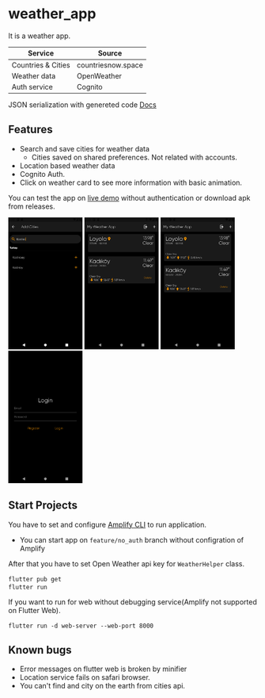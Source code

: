 # weather_app

It is a weather app.

| Service      | Source |
| ----------- | ----------- |
| Countries & Cities| countriesnow.space|
| Weather data      | OpenWeather       |
| Auth service      | Cognito           |

JSON serialization with genereted code [Docs](https://docs.flutter.dev/development/data-and-backend/json)


## Features
 - Search and save cities for weather data
   - Cities saved on shared preferences. Not related with accounts.
 - Location based weather data
 - Cognito Auth. 
 - Click on weather card to see more information with basic animation.

You can test the app on [live demo](https://weatherapp-c1b34.web.app/) without authentication or download apk from releases.

<p float="left">
  <img src="https://raw.githubusercontent.com/imertgul/weather_app/master/screenshots/Screenshot_1637516720.png" width = 150>
  <img src="https://raw.githubusercontent.com/imertgul/weather_app/master/screenshots/Screenshot_1637516736.png" width = 150>
  <img src="https://raw.githubusercontent.com/imertgul/weather_app/master/screenshots/Screenshot_1637516742.png" width = 150>
  <img src="https://raw.githubusercontent.com/imertgul/weather_app/master/screenshots/Screenshot_1637516747.png" width = 150>
</p>

## Start Projects
You have to set and configure [Amplify CLI](https://docs.amplify.aws/lib/auth/getting-started/q/platform/flutter/) to run application.

- You can start app on `feature/no_auth` branch without configration of Amplify

After that you have to set Open Weather api key for `WeatherHelper` class.


```
flutter pub get
flutter run
```
If you want to run for web without debugging service(Amplify not supported on Flutter Web). 
```
flutter run -d web-server --web-port 8000
```


 ## Known bugs
- Error messages on flutter web is broken by minifier
- Location service fails on safari browser. 
- You can't find and city on the earth from cities api.  